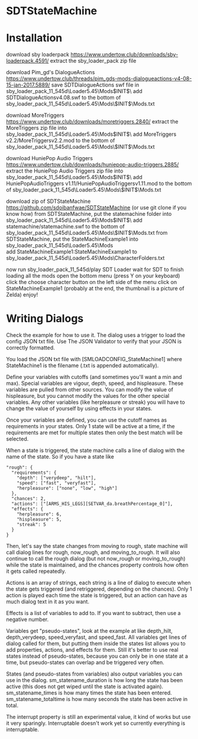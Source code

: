 # SDTStateMachine

# Installation

download sby loaderpack https://www.undertow.club/downloads/sby-loaderpack.4591/
extract the sby_loader_pack zip file

download Pim_gd's DialogueActions https://www.undertow.club/threads/pim_gds-mods-dialogueactions-v4-08-15-jan-2017.5889/
save SDTDialogueActions swf file in sby_loader_pack_11_545d\Loader5.45\Mods\$INIT$\
add SDTDialogueActionsv4.08.swf to the bottom of sby_loader_pack_11_545d\Loader5.45\Mods\$INIT$\Mods.txt

download MoreTriggers https://www.undertow.club/downloads/moretriggers.2840/
extract the MoreTriggers zip file into sby_loader_pack_11_545d\Loader5.45\Mods\$INIT$\
add MoreTriggers v2.2/MoreTriggersv2.2.mod to the bottom of sby_loader_pack_11_545d\Loader5.45\Mods\$INIT$\Mods.txt

download HuniePop Audio Triggers https://www.undertow.club/downloads/huniepop-audio-triggers.2885/
extract the HuniePop Audio Triggers zip file into sby_loader_pack_11_545d\Loader5.45\Mods\$INIT$\
add HuniePopAudioTriggers v1.11/HuniePopAudioTriggersv1.11.mod to the bottom of sby_loader_pack_11_545d\Loader5.45\Mods\$INIT$\Mods.txt

download zip of SDTStateMachine https://github.com/sdoibanfwae/SDTStateMachine (or use git clone if you know how)
from SDTStateMachine, put the statemachine folder into sby_loader_pack_11_545d\Loader5.45\Mods\$INIT$\
add statemachine/statemachine.swf to the bottom of sby_loader_pack_11_545d\Loader5.45\Mods\$INIT$\Mods.txt
from SDTStateMachine, put the StateMachineExample1 into sby_loader_pack_11_545d\Loader5.45\Mods\
add StateMachineExample1:StateMachineExample1 to sby_loader_pack_11_545d\Loader5.45\Mods\CharacterFolders.txt

now run sby_loader_pack_11_545d/play SDT Loader
wait for SDT to finish loading all the mods
open the bottom menu (press Y on your keyboard)
click the choose character button on the left side of the menu
click on StateMachineExample1 (probably at the end, the thumbnail is a picture of Zelda)
enjoy!

# Writing Dialogs

Check the example for how to use it. The dialog uses a trigger to load the config JSON txt file. Use The JSON Validator to verify that your JSON is correctly formatted.

You load the JSON txt file with [SMLOADCONFIG_StateMachine1] where StateMachine1 is the filename (.txt is appended automatically).

Define your variables with cutoffs (and sometimes you'll want a min and max). Special variables are vigour, depth, speed, and hispleasure. These variables are pulled from other sources. You can modify the value of hispleasure, but you cannot modify the values for the other special variables. Any other variables (like herpleasure or streak) you will have to change the value of yourself by using effects in your states.

Once your variables are defined, you can use the cutoff names as requirements in your states. Only 1 state will be active at a time, if the requirements are met for multiple states then only the best match will be selected.

When a state is triggered, the state machine calls a line of dialog with the name of the state. So if you have a state like
```
"rough": {
  "requirements": {
    "depth": ["verydeep", "hilt"],
    "speed": ["fast", "veryfast"],
    "herpleasure": ["none", "low", "high"]
  },
  "chances": 2,
  "actions": ["[ARMS_HIS_LEGS][SETVAR_da.breathPercentage_0]"],
  "effects": {
    "herpleasure": 6,
    "hispleasure": 5,
    "streak": 5
  }
}
```
Then, let's say the state changes from moving to rough, state machine will call dialog lines for rough, now_rough, and moving_to_rough. It will also continue to call the rough dialog (but not now_rough or moving_to_rough) while the state is maintained, and the chances property controls how often it gets called repeatedly.

Actions is an array of strings, each string is a line of dialog to execute when the state gets triggered (and retriggered, depending on the chances). Only 1 action is played each time the state is triggered, but an action can have as much dialog text in it as you want.

Effects is a list of variables to add to. If you want to subtract, then use a negative number.

Variables get "pseudo-states", look at the example at like depth_hilt, depth_verydeep, speed_veryfast, and speed_fast. All variables get lines of dialog called for them, but putting them inside the states list allows you to add properties, actions, and effects for them. Still it's better to use real states instead of pseudo-states, because you can only be in one state at a time, but pseudo-states can overlap and be triggered very often.

States (and pseudo-states from variables) also output variables you can use in the dialog. sm_statename_duration is how long the state has been active (this does not get wiped until the state is activated again). sm_statename_times is how many times the state has been entered. sm_statename_totaltime is how many seconds the state has been active in total.

The interrupt property is still an experimental value, it kind of works but use it very sparingly. Interruptable doesn't work yet so currently everything is interruptable.
